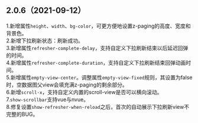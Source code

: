 ## 2.0.6（2021-09-12）
1.新增属性`height`、`width`、`bg-color`，可更方便地设置z-paging的高度、宽度和背景色。  
2.新增下拉刷新状态：刷新成功。  
3.新增属性`refresher-complete-delay`，支持自定义下拉刷新结束以后延迟回弹的时间。  
4.新增属性`refresher-complete-duration`，支持自定义下拉刷新结束回弹动画时间。  
5.新增属性`empty-view-center`。调整属性`empty-view-fixed`规则，其设置为false时，空数据图父view会填充满z-paging的剩余部分。  
6.新增`scroll-x`，支持自定义内置的scroll-view是否可以横向滚动。  
7.`show-scrollbar`支持vue与nvue。  
8.修复设置`show-refresher-when-reload`之后，首次的自动展示下拉刷新view不完整的BUG。  

